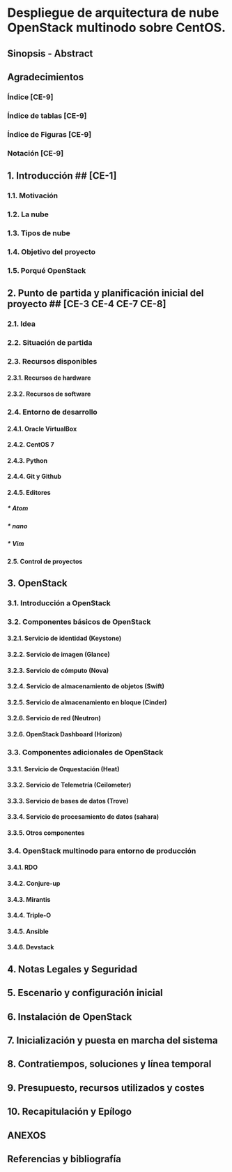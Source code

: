 # Despliegue de arquitectura de nube OpenStack multinodo sobre CentOS. #

## Sinopsis - Abstract

## Agradecimientos

### Índice            [CE-9]

### Índice de tablas  [CE-9]

### Índice de Figuras [CE-9]

### Notación          [CE-9]


## 1. Introducción ##  [CE-1]

###   1.1. Motivación ###

###   1.2. La nube ###

###   1.3. Tipos de nube ###

###   1.4. Objetivo del proyecto ###

###   1.5. Porqué OpenStack ###



## 2. Punto de partida y planificación inicial del proyecto ##  [CE-3 CE-4 CE-7 CE-8]
###   2.1. Idea ###
###   2.2. Situación de partida ###
###   2.3. Recursos disponibles ###
####       2.3.1. Recursos de hardware ####
####       2.3.2. Recursos de software ####

###   2.4. Entorno de desarrollo ###
####       2.4.1. Oracle VirtualBox ####
####       2.4.2. CentOS 7 ####
####       2.4.3. Python ####
####       2.4.4. Git y Github ####
####       2.4.5. Editores ####
#####             * Atom #####
#####             * nano #####
#####             * Vim ####

####  2.5. Control de proyectos ####

## 3. OpenStack
###   3.1. Introducción a OpenStack ###

###   3.2. Componentes básicos de OpenStack ###
####       3.2.1. Servicio de identidad (Keystone) ####
####       3.2.2. Servicio de imagen (Glance) ####
####       3.2.3. Servicio de cómputo (Nova) ####
####       3.2.4. Servicio de almacenamiento de objetos (Swift) ####
####       3.2.5. Servicio de almacenamiento en bloque (Cinder) ####
####       3.2.6. Servicio de red (Neutron) ####
####       3.2.6. OpenStack Dashboard (Horizon) ####

###   3.3. Componentes adicionales de OpenStack ###
####       3.3.1. Servicio de Orquestación (Heat) ####
####       3.3.2. Servicio de Telemetría (Ceilometer) ####
####       3.3.3. Servicio de bases de datos (Trove) ####
####       3.3.4. Servicio de procesamiento de datos (sahara) ####
####       3.3.5. Otros componentes ####

###   3.4. OpenStack multinodo para entorno de producción ###
####       3.4.1. RDO ####
####       3.4.2. Conjure-up ####
####       3.4.3. Mirantis ####
####       3.4.4. Triple-O ####
####       3.4.5. Ansible ####
####       3.4.6. Devstack ####

## 4. Notas Legales y Seguridad ##

## 5. Escenario y configuración inicial ##

## 6. Instalación de OpenStack ##

## 7. Inicialización y puesta en marcha del sistema ##

## 8. Contratiempos, soluciones y línea temporal ##

## 9. Presupuesto, recursos utilizados y costes ##

## 10. Recapitulación y Epílogo ##

## ANEXOS ##

## Referencias y bibliografía ##
